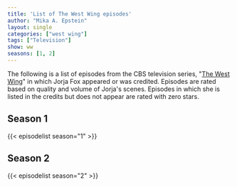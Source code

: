 ```yaml
---
title: 'List of The West Wing episodes'
author: "Mika A. Epstein"
layout: single
categories: ["west wing"]
tags: ["Television"]
show: ww
seasons: [1, 2]
---
```


The following is a list of episodes from the CBS television series, "[The West Wing](/library/actor/west-wing/)" in which Jorja Fox appeared or was credited. Episodes are rated based on quality and volume of Jorja's scenes. Episodes in which she is listed in the credits but does not appear are rated with zero stars. 

## Season 1

{{< episodelist season="1" >}}

## Season 2

{{< episodelist season="2" >}}
